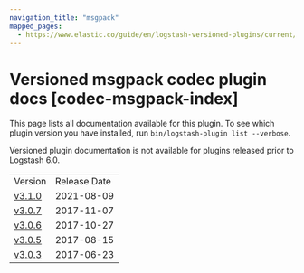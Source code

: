 ```yaml
---
navigation_title: "msgpack"
mapped_pages:
  - https://www.elastic.co/guide/en/logstash-versioned-plugins/current/codec-msgpack-index.html
---
```


# Versioned msgpack codec plugin docs [codec-msgpack-index]

This page lists all documentation available for this plugin. To see which plugin version you have installed, run `bin/logstash-plugin list --verbose`.

Versioned plugin documentation is not available for plugins released prior to Logstash 6.0.

| | |
| :- | :- |
| Version | Release Date |
| [v3.1.0](v3-1-0-plugins-codecs-msgpack.md) | 2021-08-09 |
| [v3.0.7](v3-0-7-plugins-codecs-msgpack.md) | 2017-11-07 |
| [v3.0.6](v3-0-6-plugins-codecs-msgpack.md) | 2017-10-27 |
| [v3.0.5](v3-0-5-plugins-codecs-msgpack.md) | 2017-08-15 |
| [v3.0.3](v3-0-3-plugins-codecs-msgpack.md) | 2017-06-23 |
